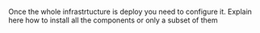 Once the whole infrastrtucture is deploy you need to configure it.
Explain here how to install all the components or only a subset of them